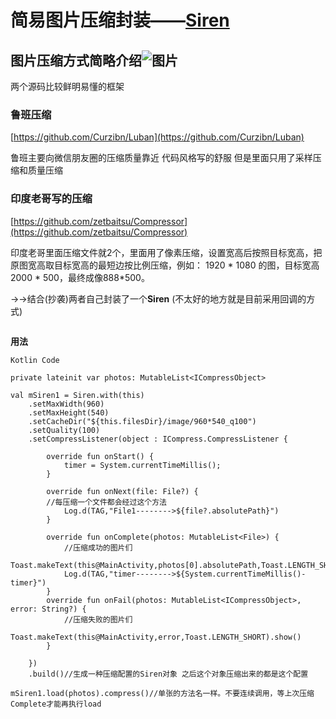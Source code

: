 # 简易图片压缩封装——[Siren](https://github.com/Sunhee21/Siren)
## 图片压缩方式简略介绍![图片](https://uploader.shimo.im/f/qrLCtWIQ11wPco5T.png!thumbnail)

两个源码比较鲜明易懂的框架

### 鲁班压缩
[https://github.com/Curzibn/Luban](https://github.com/Curzibn/Luban)

鲁班主要向微信朋友圈的压缩质量靠近 代码风格写的舒服 但是里面只用了采样压缩和质量压缩
### 印度老哥写的压缩
[https://github.com/zetbaitsu/Compressor](https://github.com/zetbaitsu/Compressor)

印度老哥里面压缩文件就2个，里面用了像素压缩，设置宽高后按照目标宽高，把原图宽高取目标宽高的最短边按比例压缩，例如： 1920 * 1080 的图，目标宽高2000 * 500，最终成像888*500。

→→结合(抄袭)两者自己封装了一个**Siren**
(不太好的地方就是目前采用回调的方式)
```

```
**用法**
```
Kotlin Code

private lateinit var photos: MutableList<ICompressObject>

val mSiren1 = Siren.with(this)
    .setMaxWidth(960)
    .setMaxHeight(540)
    .setCacheDir("${this.filesDir}/image/960*540_q100")
    .setQuality(100)
    .setCompressListener(object : ICompress.CompressListener {

        override fun onStart() {
            timer = System.currentTimeMillis();
        }

        override fun onNext(file: File?) {
        //每压缩一个文件都会经过这个方法
            Log.d(TAG,"File1-------->${file?.absolutePath}")
        }

        override fun onComplete(photos: MutableList<File>) {
            //压缩成功的图片们
              Toast.makeText(this@MainActivity,photos[0].absolutePath,Toast.LENGTH_SHORT).show()
            Log.d(TAG,"timer-------->${System.currentTimeMillis()-timer}")
        }
        override fun onFail(photos: MutableList<ICompressObject>, error: String?) {
            //压缩失败的图片们
            Toast.makeText(this@MainActivity,error,Toast.LENGTH_SHORT).show()
        }

    })
    .build()//生成一种压缩配置的Siren对象 之后这个对象压缩出来的都是这个配置

mSiren1.load(photos).compress()//单张的方法名一样。不要连续调用，等上次压缩Complete才能再执行load
```

